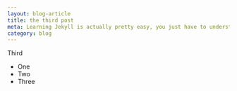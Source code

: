 ```yaml
---
layout: blog-article
title: the third post
meta: Learning Jekyll is actually pretty easy, you just have to understand how the different parts work together
category: blog
---
```

Third

* One
* Two
* Three